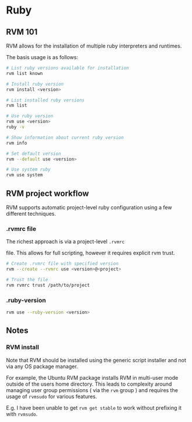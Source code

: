 # Ruby

## RVM 101

RVM allows for the installation of multiple ruby interpreters and runtimes.

The basis usage is as follows:

```sh
# List ruby versions available for installation
rvm list known

# Install ruby version
rvm install <version>

# List installed ruby versions
rvm list

# Use ruby version
rvm use <version>
ruby -v

# Show information about current ruby version
rvm info

# Set default version
rvm --default use <version>

# Use system ruby
rvm use system
```

## RVM project workflow

RVM supports automatic project-level ruby configuration using a few different techniques.

### .rvmrc file

The richest approach is via a project-level `.rvmrc`

file. This allows for full scripting, however it requires explicit rvm trust.

```sh
# Create .rvmrc file with specified version
rvm --create --rvmrc use <version>@<project>

# Trust the file
rvm rvmrc trust /path/to/project
```

### .ruby-version

```sh
rvm use --ruby-version <version>
```

## Notes

### RVM install

Note that RVM should be installed using the generic script installer and not via any OS package manager.

For example, the Ubuntu RVM package installs RVM in multi-user mode outside of the users home directory.
This leads to complexity around managing user group permissions ( via the `rvm` group ) and requires the usage
of `rvmsudo` for various features.

E.g. I have been unable to get `rvm get stable` to work without prefixing it with `rvmsudo`.
